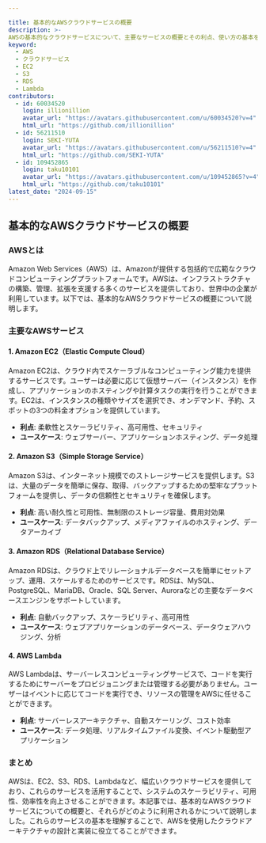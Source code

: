 ```yaml
---

title: 基本的なAWSクラウドサービスの概要
description: >-
AWSの基本的なクラウドサービスについて、主要なサービスの概要とその利点、使い方の基本を解説します。これにより、AWSクラウドを利用する際の基本的な知識を身につけることができます。
keyword:
  - AWS
  - クラウドサービス
  - EC2
  - S3
  - RDS
  - Lambda
contributors:
  - id: 60034520
    login: illionillion
    avatar_url: "https://avatars.githubusercontent.com/u/60034520?v=4"
    html_url: "https://github.com/illionillion"
  - id: 56211510
    login: SEKI-YUTA
    avatar_url: "https://avatars.githubusercontent.com/u/56211510?v=4"
    html_url: "https://github.com/SEKI-YUTA"
  - id: 109452865
    login: taku10101
    avatar_url: "https://avatars.githubusercontent.com/u/109452865?v=4"
    html_url: "https://github.com/taku10101"
latest_date: "2024-09-15"
---
```


## 基本的なAWSクラウドサービスの概要

### AWSとは

Amazon Web Services（AWS）は、Amazonが提供する包括的で広範なクラウドコンピューティングプラットフォームです。AWSは、インフラストラクチャの構築、管理、拡張を支援する多くのサービスを提供しており、世界中の企業が利用しています。以下では、基本的なAWSクラウドサービスの概要について説明します。

### 主要なAWSサービス

#### 1. Amazon EC2（Elastic Compute Cloud）

Amazon EC2は、クラウド内でスケーラブルなコンピューティング能力を提供するサービスです。ユーザーは必要に応じて仮想サーバー（インスタンス）を作成し、アプリケーションのホスティングや計算タスクの実行を行うことができます。EC2は、インスタンスの種類やサイズを選択でき、オンデマンド、予約、スポットの3つの料金オプションを提供しています。

- **利点**: 柔軟性とスケーラビリティ、高可用性、セキュリティ
- **ユースケース**: ウェブサーバー、アプリケーションホスティング、データ処理

#### 2. Amazon S3（Simple Storage Service）

Amazon S3は、インターネット規模でのストレージサービスを提供します。S3は、大量のデータを簡単に保存、取得、バックアップするための堅牢なプラットフォームを提供し、データの信頼性とセキュリティを確保します。

- **利点**: 高い耐久性と可用性、無制限のストレージ容量、費用対効果
- **ユースケース**: データバックアップ、メディアファイルのホスティング、データアーカイブ

#### 3. Amazon RDS（Relational Database Service）

Amazon RDSは、クラウド上でリレーショナルデータベースを簡単にセットアップ、運用、スケールするためのサービスです。RDSは、MySQL、PostgreSQL、MariaDB、Oracle、SQL Server、Auroraなどの主要なデータベースエンジンをサポートしています。

- **利点**: 自動バックアップ、スケーラビリティ、高可用性
- **ユースケース**: ウェブアプリケーションのデータベース、データウェアハウジング、分析

#### 4. AWS Lambda

AWS Lambdaは、サーバーレスコンピューティングサービスで、コードを実行するためにサーバーをプロビジョニングまたは管理する必要がありません。ユーザーはイベントに応じてコードを実行でき、リソースの管理をAWSに任せることができます。

- **利点**: サーバーレスアーキテクチャ、自動スケーリング、コスト効率
- **ユースケース**: データ処理、リアルタイムファイル変換、イベント駆動型アプリケーション

### まとめ

AWSは、EC2、S3、RDS、Lambdaなど、幅広いクラウドサービスを提供しており、これらのサービスを活用することで、システムのスケーラビリティ、可用性、効率性を向上させることができます。本記事では、基本的なAWSクラウドサービスについての概要と、それらがどのように利用されるかについて説明しました。これらのサービスの基本を理解することで、AWSを使用したクラウドアーキテクチャの設計と実装に役立てることができます。
